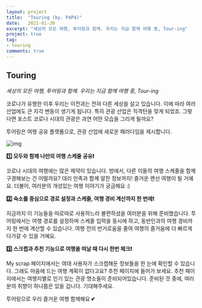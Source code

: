 ```yaml
---
layout: project
title:  "Touring (by. P4P4)"
date:   2021-01-30
excerpt: "세상의 모든 여행, 투어링과 함께. 우리는 지금 함께 여행 중, Tour-ing"
project: true
tag:
- touring
comments: true
---
```


## Touring

*세상의 모든 여행, 투어링과 함께. 우리는 지금 함께 여행 중, Tour-ing*

코로나가 유행한 이후 우리는 이전과는 전혀 다른 세상을 살고 있습니다. 이에 따라 여러 산업에도 큰 지각 변동이 생기게 됩니다. 특히 관광 산업은 직격탄을 맞게 되었죠. 그렇다면 포스트 코로나 시대의 관광은 과연 어떤 모습을 그리게 될까요?

투어링은 여행 공유 플랫폼으로, 관광 산업에 새로운 패러다임을 제시합니다.

![img](https://2020unilion.s3.amazonaws.com/post_image/1603640635948_1.png)

**1️⃣ 모두와 함께 나만의 여행 스케줄 공유❗️**

코로나 시대의 여행에는 많은 제약이 있습니다. 방에서, 다른 이들의 여행 스케줄을 함께 구경해보는 건 어떨까요? 대리 만족과 함께 알찬 정보까지! 즐거운 랜선 여행이 될 거예요. 더불어, 여러분의 개성있는 여행 이야기가 궁금해요 :)

**2️⃣ 숙소를 중심으로 경로 설정과 스케줄, 여행 경비 계산까지 한 번에❗️**

지금까지 이 기능들을 따로따로 사용하느라 불편하셨을 여러분을 위해 준비했습니다. 투어링에서는 여행 경로를 설정하며 스케줄 입력을 동시에 하고, 동반인과의 여행 경비까지 한 번에 계산할 수 있습니다. 여행 전의 번거로움을 줄여 여행의 즐거움에 더 빠르게 다가갈 수 있을 거예요.

**3️⃣ 스크랩과 추천 기능으로 여행을 떠날 때 다시 한번 체크❗️**

My scrap 페이지에서는 여태 사용자가 스크랩해둔 정보들을 한 눈에 확인할 수 있습니다. 그래도 마음에 드는 여행 계획이 없다고요? 추천 페이지에 들어가 보세요. 추천 페이지에서는 여행지별로 인기 있는 관광 명소들이 준비되어있습니다. 준비된 것 중에, 여러분의 취향이 하나쯤은 있을 겁니다. 기대해주세요.



투어링으로 우리 즐거운 여행 함께해요 💕

